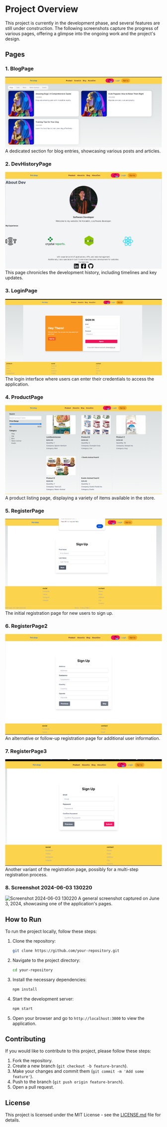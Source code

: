 # Project Overview

This project is currently in the development phase, and several features are still under construction. The following screenshots capture the progress of various pages, offering a glimpse into the ongoing work and the project's design.

## Pages

### 1. BlogPage

![BlogPage](./readmepic/BlogPage.png)
A dedicated section for blog entries, showcasing various posts and articles.

### 2. DevHistoryPage

![DevHistoryPage](./readmepic/DevHistoryPage.png)
This page chronicles the development history, including timelines and key updates.

### 3. LoginPage

![LoginPage](./readmepic/LoginPage.png)
The login interface where users can enter their credentials to access the application.

### 4. ProductPage

![ProductPage](./readmepic/ProductPage.png)
A product listing page, displaying a variety of items available in the store.

### 5. RegisterPage

![RegisterPage](./readmepic/RegisterPage.png)
The initial registration page for new users to sign up.

### 6. RegisterPage2

![RegisterPage2](./readmepic/RegisterPage2.png)
An alternative or follow-up registration page for additional user information.

### 7. RegisterPage3

![RegisterPage3](./readmepic/RegisterPage3.png)
Another variant of the registration page, possibly for a multi-step registration process.

### 8. Screenshot 2024-06-03 130220

![Screenshot 2024-06-03 130220](./readmepic/Screenshot2024-06-03_130220.png)
A general screenshot captured on June 3, 2024, showcasing one of the application's pages.

## How to Run

To run the project locally, follow these steps:

1. Clone the repository:

   ```bash
   git clone https://github.com/your-repository.git
   ```

2. Navigate to the project directory:

   ```bash
   cd your-repository
   ```

3. Install the necessary dependencies:

   ```bash
   npm install
   ```

4. Start the development server:

   ```bash
   npm start
   ```

5. Open your browser and go to `http://localhost:3000` to view the application.

## Contributing

If you would like to contribute to this project, please follow these steps:

1. Fork the repository.
2. Create a new branch (`git checkout -b feature-branch`).
3. Make your changes and commit them (`git commit -m 'Add some feature'`).
4. Push to the branch (`git push origin feature-branch`).
5. Open a pull request.

## License

This project is licensed under the MIT License - see the [LICENSE.md](LICENSE.md) file for details.
